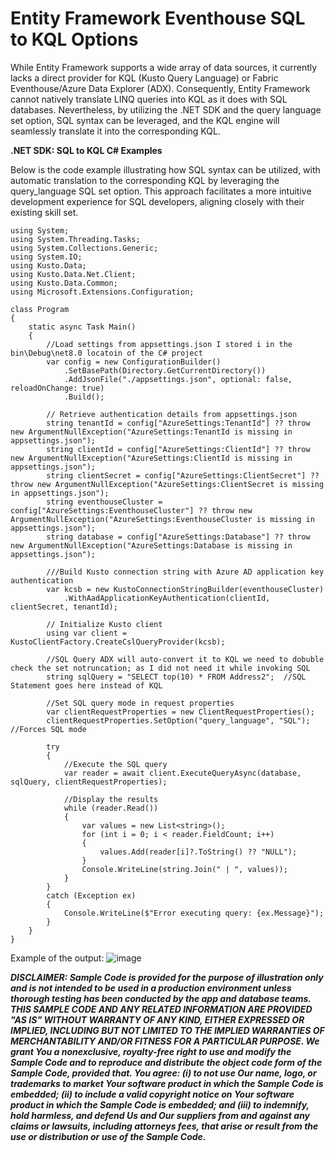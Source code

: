 # Entity Framework Eventhouse SQL to KQL Options
<link rel="icon" href="articles/fabric_16_color.svg" type="image/x-icon" >

While Entity Framework supports a wide array of data sources, it currently lacks a direct provider for KQL (Kusto Query Language) or Fabric Eventhouse/Azure Data Explorer (ADX). Consequently, Entity Framework cannot natively translate LINQ queries into KQL as it does with SQL databases. 
Nevertheless, by utilizing the .NET SDK and the query language set option, SQL syntax can be leveraged, and the KQL engine will seamlessly translate it into the corresponding KQL.

**.NET SDK: SQL to KQL  C# Examples**

Below is the code example illustrating how SQL syntax can be utilized, with automatic translation to the corresponding KQL by leveraging the query_language SQL set option. 
This approach facilitates a more intuitive development experience for SQL developers, aligning closely with their existing skill set.

```
using System;
using System.Threading.Tasks;
using System.Collections.Generic;
using System.IO;
using Kusto.Data;
using Kusto.Data.Net.Client;
using Kusto.Data.Common;
using Microsoft.Extensions.Configuration;

class Program
{
    static async Task Main()
    {
        //Load settings from appsettings.json I stored i in the bin\Debug\net8.0 locatoin of the C# project
        var config = new ConfigurationBuilder()
            .SetBasePath(Directory.GetCurrentDirectory())
            .AddJsonFile("./appsettings.json", optional: false, reloadOnChange: true)
            .Build();

        // Retrieve authentication details from appsettings.json
        string tenantId = config["AzureSettings:TenantId"] ?? throw new ArgumentNullException("AzureSettings:TenantId is missing in appsettings.json");
        string clientId = config["AzureSettings:ClientId"] ?? throw new ArgumentNullException("AzureSettings:ClientId is missing in appsettings.json");
        string clientSecret = config["AzureSettings:ClientSecret"] ?? throw new ArgumentNullException("AzureSettings:ClientSecret is missing in appsettings.json");
        string eventhouseCluster = config["AzureSettings:EventhouseCluster"] ?? throw new ArgumentNullException("AzureSettings:EventhouseCluster is missing in appsettings.json");
        string database = config["AzureSettings:Database"] ?? throw new ArgumentNullException("AzureSettings:Database is missing in appsettings.json");

        ///Build Kusto connection string with Azure AD application key authentication
        var kcsb = new KustoConnectionStringBuilder(eventhouseCluster)
            .WithAadApplicationKeyAuthentication(clientId, clientSecret, tenantId);

        // Initialize Kusto client
        using var client = KustoClientFactory.CreateCslQueryProvider(kcsb);

        //SQL Query ADX will auto-convert it to KQL we need to dobuble check the set notruncation; as I did not need it while invoking SQL 
        string sqlQuery = "SELECT top(10) * FROM Address2";  //SQL Statement goes here instead of KQL 

        //Set SQL query mode in request properties
        var clientRequestProperties = new ClientRequestProperties();
        clientRequestProperties.SetOption("query_language", "SQL");  //Forces SQL mode

        try
        {
            //Execute the SQL query
            var reader = await client.ExecuteQueryAsync(database, sqlQuery, clientRequestProperties);

            //Display the results
            while (reader.Read())
            {
                var values = new List<string>();
                for (int i = 0; i < reader.FieldCount; i++)
                {
                    values.Add(reader[i]?.ToString() ?? "NULL");
                }
                Console.WriteLine(string.Join(" | ", values));
            }
        }
        catch (Exception ex)
        {
            Console.WriteLine($"Error executing query: {ex.Message}");
        }
    }
}
```

Example of the output: 
![image](https://github.com/user-attachments/assets/1a61d148-f73b-4c36-bb2c-dbf20b3893cc)


***DISCLAIMER: Sample Code is provided for the purpose of illustration only and is not intended to be used in a production environment unless thorough testing has been conducted by the app and database teams. THIS SAMPLE CODE AND ANY RELATED INFORMATION ARE PROVIDED "AS IS" WITHOUT WARRANTY OF ANY KIND, EITHER EXPRESSED OR IMPLIED, INCLUDING BUT NOT LIMITED TO THE IMPLIED WARRANTIES OF MERCHANTABILITY AND/OR FITNESS FOR A PARTICULAR PURPOSE. We grant You a nonexclusive, royalty-free right to use and modify the Sample Code and to reproduce and distribute the object code form of the Sample Code, provided that. You agree: (i) to not use Our name, logo, or trademarks to market Your software product in which the Sample Code is embedded; (ii) to include a valid copyright notice on Your software product in which the Sample Code is embedded; and (iii) to indemnify, hold harmless, and defend Us and Our suppliers from and against any claims or lawsuits, including attorneys fees, that arise or result from the use or distribution or use of the Sample Code.***
